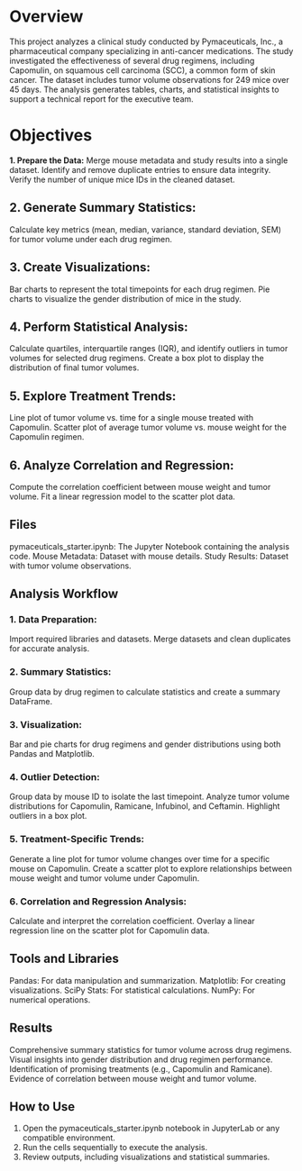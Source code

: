 # Overview

This project analyzes a clinical study conducted by Pymaceuticals, Inc., a pharmaceutical company specializing in anti-cancer medications. The study investigated the effectiveness of several drug regimens, including Capomulin, on squamous cell carcinoma (SCC), a common form of skin cancer. The dataset includes tumor volume observations for 249 mice over 45 days. The analysis generates tables, charts, and statistical insights to support a technical report for the executive team.

# Objectives

__1. Prepare the Data:__
Merge mouse metadata and study results into a single dataset.
Identify and remove duplicate entries to ensure data integrity.
Verify the number of unique mice IDs in the cleaned dataset.
## 2. Generate Summary Statistics:
Calculate key metrics (mean, median, variance, standard deviation, SEM) for tumor volume under each drug regimen.
## 3. Create Visualizations:
Bar charts to represent the total timepoints for each drug regimen.
Pie charts to visualize the gender distribution of mice in the study.
## 4. Perform Statistical Analysis:
Calculate quartiles, interquartile ranges (IQR), and identify outliers in tumor volumes for selected drug regimens.
Create a box plot to display the distribution of final tumor volumes.
## 5. Explore Treatment Trends:
Line plot of tumor volume vs. time for a single mouse treated with Capomulin.
Scatter plot of average tumor volume vs. mouse weight for the Capomulin regimen.
## 6. Analyze Correlation and Regression:
Compute the correlation coefficient between mouse weight and tumor volume.
Fit a linear regression model to the scatter plot data.

## Files

pymaceuticals_starter.ipynb: The Jupyter Notebook containing the analysis code.
Mouse Metadata: Dataset with mouse details.
Study Results: Dataset with tumor volume observations.
## Analysis Workflow

### 1. Data Preparation:
Import required libraries and datasets.
Merge datasets and clean duplicates for accurate analysis.
### 2. Summary Statistics:
Group data by drug regimen to calculate statistics and create a summary DataFrame.
### 3. Visualization:
Bar and pie charts for drug regimens and gender distributions using both Pandas and Matplotlib.
### 4. Outlier Detection:
Group data by mouse ID to isolate the last timepoint.
Analyze tumor volume distributions for Capomulin, Ramicane, Infubinol, and Ceftamin.
Highlight outliers in a box plot.
### 5. Treatment-Specific Trends:
Generate a line plot for tumor volume changes over time for a specific mouse on Capomulin.
Create a scatter plot to explore relationships between mouse weight and tumor volume under Capomulin.
### 6. Correlation and Regression Analysis:
Calculate and interpret the correlation coefficient.
Overlay a linear regression line on the scatter plot for Capomulin data.

## Tools and Libraries
Pandas: For data manipulation and summarization.
Matplotlib: For creating visualizations.
SciPy Stats: For statistical calculations.
NumPy: For numerical operations.

## Results

Comprehensive summary statistics for tumor volume across drug regimens.
Visual insights into gender distribution and drug regimen performance.
Identification of promising treatments (e.g., Capomulin and Ramicane).
Evidence of correlation between mouse weight and tumor volume.

## How to Use
1. Open the pymaceuticals_starter.ipynb notebook in JupyterLab or any compatible environment.
2. Run the cells sequentially to execute the analysis.
3. Review outputs, including visualizations and statistical summaries.

<!--Mod 5-->
